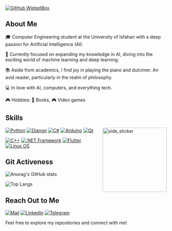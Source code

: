 [![GitHub WidgetBox](https://github-widgetbox.vercel.app/api/profile?username=kia-vadaei&data=followers,repositories,stars,commits)](https://github.com/kia-vadaei/)

## About Me

🎓 Computer Engineering student at the University of Isfahan with a deep passion for Artificial Intelligence (AI).

🚀 Currently focused on expanding my knowledge in AI, diving into the exciting world of machine learning and deep learning.

📚 Aside from academics, I find joy in playing the piano and dulcimer. An avid reader, particularly in the realm of philosophy.

💻 In love with AI, computers, and everything tech.

🎮 Hobbies: 📖 Books, 🎮 Video games



## Skills
<img align="right" width=200px height=200px alt="side_sticker" src="https://media.giphy.com/media/TEnXkcsHrP4YedChhA/giphy.gif" />

[![Python](https://skillicons.dev/icons?i=python&theme=light)](https://skillicons.dev)
[![Django](https://skillicons.dev/icons?i=django&theme=light)](https://skillicons.dev)
[![C#](https://skillicons.dev/icons?i=cs&theme=light)](https://skillicons.dev)
[![Arduino](https://skillicons.dev/icons?i=arduino&theme=light)](https://skillicons.dev)
[![Qt](https://skillicons.dev/icons?i=qt&theme=light)](https://skillicons.dev)

[![C++](https://skillicons.dev/icons?i=cpp&theme=light)](https://skillicons.dev)
[![.NET Framework](https://skillicons.dev/icons?i=dotnet&theme=light)](https://skillicons.dev)
[![Flutter](https://skillicons.dev/icons?i=flutter&theme=light)](https://skillicons.dev)
[![Linux OS](https://skillicons.dev/icons?i=linux&theme=light)](https://skillicons.dev)

## Git Activeness

![Anurag's GitHub stats](https://github-readme-stats.vercel.app/api?username=kia-vadaei&theme=codeSTACKr&show_icons=true)

![Top Langs](https://github-readme-stats.vercel.app/api/top-langs/?username=kia-vadaei&layout=compact&theme=codeSTACKr)



## Reach Out to Me

[![Mail](https://img.shields.io/badge/-Mail-D14836?style=for-the-badge&logo=Gmail&logoColor=white)](mailto:kia.vadaei@gmail.com)
[![LinkedIn](https://img.shields.io/badge/-LinkedIn-2867B2?style=for-the-badge&logo=Linkedin&logoColor=white)](https://www.linkedin.com/in/kianoosh-vadaei-0aa58611b/)
[![Telegram](https://img.shields.io/badge/-Telegram-26A5E4?style=for-the-badge&logo=Telegram&logoColor=white)](https://t.me/kiavadaei)


Feel free to explore my repositories and connect with me!

